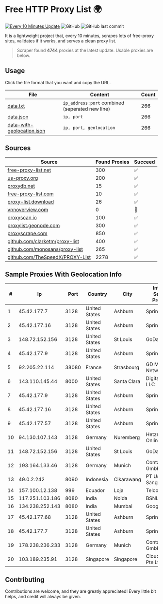 
# Free HTTP Proxy List 🌍

[![Every 10 Minutes Update](https://github.com/mertguvencli/http-proxy-list/actions/workflows/main.yml/badge.svg?branch=main)](https://github.com/mertguvencli/http-proxy-list/actions/workflows/main.yml)
![GitHub](https://img.shields.io/github/license/mertguvencli/http-proxy-list)
![GitHub last commit](https://img.shields.io/github/last-commit/mertguvencli/http-proxy-list)

It is a lightweight project that, every 10 minutes, scrapes lots of free-proxy sites, validates if it works, and serves a clean proxy list.


> Scraper found **4744** proxies at the latest update. Usable proxies are below.

## Usage

Click the file format that you want and copy the URL.


|File|Content|Count|
|----|-------|-----|
|[data.txt](https://raw.githubusercontent.com/mertguvencli/http-proxy-list/main/proxy-list/data.txt)|`ip_address:port` combined (seperated new line)|266|
|[data.json](https://raw.githubusercontent.com/mertguvencli/http-proxy-list/main/proxy-list/data.json)|`ip, port`|266|
|[data-with-geolocation.json](https://raw.githubusercontent.com/mertguvencli/http-proxy-list/main/proxy-list/data-with-geolocation.json)|`ip, port, geolocation`|266|

## Sources

|Source|Found Proxies|Succeed|
|------|-------------|-------|
|[free-proxy-list.net](https://free-proxy-list.net)|300|✅|
|[us-proxy.org](https://www.us-proxy.org)|200|✅|
|[proxydb.net](http://proxydb.net)|15|✅|
|[free-proxy-list.com](https://free-proxy-list.com/?page=&port=&type%5B%5D=http&type%5B%5D=https&up_time=0&search=Search)|10|✅|
|[proxy-list.download](https://www.proxy-list.download/HTTP)|26|✅|
|[vpnoverview.com](https://vpnoverview.com/privacy/anonymous-browsing/free-proxy-servers)|0|🚫|
|[proxyscan.io](https://www.proxyscan.io)|100|✅|
|[proxylist.geonode.com](https://proxylist.geonode.com/api/proxy-list?limit=300&page=1&sort_by=lastChecked&sort_type=desc&protocols=http,https)|300|✅|
|[proxyscrape.com](https://api.proxyscrape.com/v2/?request=displayproxies&protocol=http&timeout=10000&country=all&ssl=all&anonymity=all)|850|✅|
|[github.com/clarketm/proxy-list](https://raw.githubusercontent.com/clarketm/proxy-list/master/proxy-list-raw.txt)|400|✅|
|[github.com/monosans/proxy-list](https://raw.githubusercontent.com/monosans/proxy-list/main/proxies/http.txt)|265|✅|
|[github.com/TheSpeedX/PROXY-List](https://raw.githubusercontent.com/TheSpeedX/PROXY-List/master/http.txt)|2278|✅|


## Sample Proxies With Geolocation Info

|#|Ip|Port|Country|City|Internet Service Provider|
|-|--|----|-------|----|-------------------------|
|1|45.42.177.7|3128|United States|Ashburn|Sprint|
|2|45.42.177.16|3128|United States|Ashburn|Sprint|
|3|148.72.152.156|3128|United States|St Louis|GoDaddy.com|
|4|45.42.177.9|3128|United States|Ashburn|Sprint|
|5|92.205.22.114|38080|France|Strasbourg|GD MASS Network|
|6|143.110.145.44|8000|United States|Santa Clara|DigitalOcean, LLC|
|7|45.42.177.9|3128|United States|Ashburn|Sprint|
|8|45.42.177.16|3128|United States|Ashburn|Sprint|
|9|45.42.177.57|3128|United States|Ashburn|Sprint|
|10|94.130.107.143|3128|Germany|Nuremberg|Hetzner Online GmbH|
|11|148.72.152.156|3128|United States|St Louis|GoDaddy.com|
|12|193.164.133.46|3128|Germany|Munich|Contabo GmbH|
|13|49.0.2.242|8090|Indonesia|Cikarawang|PT Usaha Adi Sanggoro|
|14|157.100.12.138|999|Ecuador|Loja|Telconet S.A|
|15|117.251.103.186|8080|India|Noida|BSNL Internet|
|16|134.238.252.143|8080|India|Mumbai|Google LLC|
|17|45.42.177.68|3128|United States|Ashburn|Sprint|
|18|45.42.177.7|3128|United States|Ashburn|Sprint|
|19|178.238.236.233|3128|Germany|Munich|Contabo GmbH|
|20|103.189.235.91|3128|Singapore|Singapore|Cloud Host Pte Ltd|



## Contributing

Contributions are welcome, and they are greatly appreciated! Every
little bit helps, and credit will always be given.

